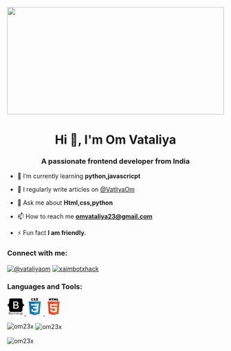 <img src="https://media.giphy.com/media/Ro2MgOxH9iaVG/giphy.gif" width="100%" height="250px">
<h1 align="center">Hi 👋, I'm Om Vataliya</h1>
<h3 align="center">A passionate frontend developer from India</h3>
<!-- <img src="https://www.bing.com/th/id/OGC.f0fef1eb96e50c4820eee35462a62ab2?pid=1.7&rurl=https%3a%2f%2fmedia.giphy.com%2fmedia%2fK5kfQExKk731K%2fgiphy.gif&ehk=t%2bOXEOm0mQVWtNiU0oWXspjN1b%2buZL7ZOsyylgB0suU%3d" align="right" width="600px"   height="400px"  > -->

<!-- <p align="left"> <img src="https://komarev.com/ghpvc/?username=om23x&label=Profile%20views&color=0e75b6&style=flat" alt="om23x" /> </p> -->

- 🌱 I’m currently learning **python,javascricpt**

- 📝 I regularly write articles on [@VatliyaOm](@VatliyaOm)

- 💬 Ask me about **Html,css,python**

- 📫 How to reach me **omvataliya23@gmail.com**

- ⚡ Fun fact **I am friendly.**

<h3 align="left">Connect with me:</h3>
<p align="left">
<a href="https://twitter.com/@vataliyaom" target="blank"><img align="center" src="https://raw.githubusercontent.com/rahuldkjain/github-profile-readme-generator/master/src/images/icons/Social/twitter.svg" alt="@vataliyaom" height="30" width="40" /></a>
<a href="https://instagram.com/xaimbotxhack" target="blank"><img align="center" src="https://raw.githubusercontent.com/rahuldkjain/github-profile-readme-generator/master/src/images/icons/Social/instagram.svg" alt="xaimbotxhack" height="30" width="40" /></a>
</p>

<h3 align="left">Languages and Tools:</h3>
<p align="left"> <a href="https://getbootstrap.com" target="_blank" rel="noreferrer"> <img src="https://raw.githubusercontent.com/devicons/devicon/master/icons/bootstrap/bootstrap-plain-wordmark.svg" alt="bootstrap" width="40" height="40"/> </a> <a href="https://www.w3schools.com/css/" target="_blank" rel="noreferrer"> <img src="https://raw.githubusercontent.com/devicons/devicon/master/icons/css3/css3-original-wordmark.svg" alt="css3" width="40" height="40"/> </a> <a href="https://www.w3.org/html/" target="_blank" rel="noreferrer"> <img src="https://raw.githubusercontent.com/devicons/devicon/master/icons/html5/html5-original-wordmark.svg" alt="html5" width="40" height="40"/> </a> </p>

<p><img align="left" src="https://github-readme-stats.vercel.app/api/top-langs?username=om23x&show_icons=true&locale=en&layout=compact" alt="om23x" /></p>

<p>&nbsp;<img align="center" src="https://github-readme-stats.vercel.app/api?username=om23x&show_icons=true&locale=en" alt="om23x" /></p>

<p><img align="center" src="https://github-readme-streak-stats.herokuapp.com/?user=om23x&" alt="om23x" /></p>
